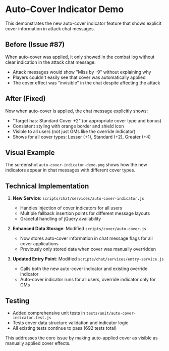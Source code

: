 # Auto-Cover Indicator Demo

This demonstrates the new auto-cover indicator feature that shows explicit cover information in attack chat messages.

## Before (Issue #87)

When auto-cover was applied, it only showed in the combat log without clear indication in the attack chat message:
- Attack messages would show "Miss by -9" without explaining why
- Players couldn't easily see that cover was automatically applied
- The cover effect was "invisible" in the chat despite affecting the attack

## After (Fixed)

Now when auto-cover is applied, the chat message explicitly shows:
- "Target has: Standard Cover +2" (or appropriate cover type and bonus)
- Consistent styling with orange border and shield icon
- Visible to all users (not just GMs like the override indicator)
- Shows for all cover types: Lesser (+1), Standard (+2), Greater (+4)

## Visual Example

The screenshot `auto-cover-indicator-demo.png` shows how the new indicators appear in chat messages with different cover types.

## Technical Implementation

1. **New Service**: `scripts/chat/services/auto-cover-indicator.js`
   - Handles injection of cover indicators for all users
   - Multiple fallback insertion points for different message layouts
   - Graceful handling of jQuery availability

2. **Enhanced Data Storage**: Modified `scripts/cover/auto-cover.js`
   - Now stores auto-cover information in chat message flags for all cover applications
   - Previously only stored data when cover was manually overridden

3. **Updated Entry Point**: Modified `scripts/chat/services/entry-service.js`
   - Calls both the new auto-cover indicator and existing override indicator
   - Auto-cover indicator runs for all users, override indicator only for GMs

## Testing

- Added comprehensive unit tests in `tests/unit/auto-cover-indicator.test.js`
- Tests cover data structure validation and indicator logic
- All existing tests continue to pass (692 tests total)

This addresses the core issue by making auto-applied cover as visible as manually applied cover effects.